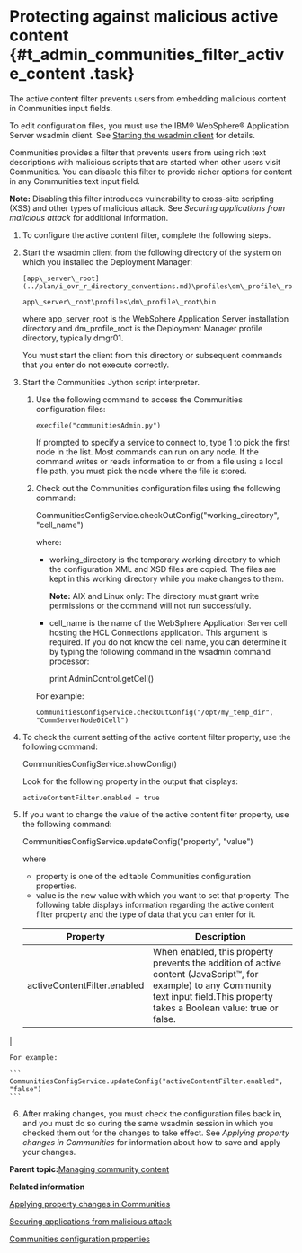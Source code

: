 # Protecting against malicious active content {#t_admin_communities_filter_active_content .task}

The active content filter prevents users from embedding malicious content in Communities input fields.

To edit configuration files, you must use the IBM® WebSphere® Application Server wsadmin client. See [Starting the wsadmin client](t_admin_wsadmin_starting.md) for details.

Communities provides a filter that prevents users from using rich text descriptions with malicious scripts that are started when other users visit Communities. You can disable this filter to provide richer options for content in any Communities text input field.

**Note:** Disabling this filter introduces vulnerability to cross-site scripting \(XSS\) and other types of malicious attack. See *Securing applications from malicious attack* for additional information.

1.  To configure the active content filter, complete the following steps.
2.  Start the wsadmin client from the following directory of the system on which you installed the Deployment Manager:

    ```
    [app\_server\_root](../plan/i_ovr_r_directory_conventions.md)\profiles\dm\_profile\_root\bin
    ```

    ```
    app\_server\_root\profiles\dm\_profile\_root\bin
    ```

    where app\_server\_root is the WebSphere Application Server installation directory and dm\_profile\_root is the Deployment Manager profile directory, typically dmgr01.

    You must start the client from this directory or subsequent commands that you enter do not execute correctly.

3.  Start the Communities Jython script interpreter.

    1.  Use the following command to access the Communities configuration files:

        ```
        execfile("communitiesAdmin.py")
        ```

        If prompted to specify a service to connect to, type 1 to pick the first node in the list. Most commands can run on any node. If the command writes or reads information to or from a file using a local file path, you must pick the node where the file is stored.

    2.  Check out the Communities configuration files using the following command:

        CommunitiesConfigService.checkOutConfig\("working\_directory", "cell\_name"\)

        where:

        -   working\_directory is the temporary working directory to which the configuration XML and XSD files are copied. The files are kept in this working directory while you make changes to them.

            **Note:** AIX and Linux only: The directory must grant write permissions or the command will not run successfully.

        -   cell\_name is the name of the WebSphere Application Server cell hosting the HCL Connections application. This argument is required. If you do not know the cell name, you can determine it by typing the following command in the wsadmin command processor:

            print AdminControl.getCell\(\)

        For example:

        ```
        CommunitiesConfigService.checkOutConfig("/opt/my_temp_dir", "CommServerNode01Cell")
        ```

4.  To check the current setting of the active content filter property, use the following command:

    CommunitiesConfigService.showConfig\(\)

    Look for the following property in the output that displays:

    ```
    activeContentFilter.enabled = true
    ```

5.  If you want to change the value of the active content filter property, use the following command:

    CommunitiesConfigService.updateConfig\("property", "value"\)

    where

    -   property is one of the editable Communities configuration properties.
    -   value is the new value with which you want to set that property.
    The following table displays information regarding the active content filter property and the type of data that you can enter for it.

    |Property|Description|
    |--------|-----------|
    |activeContentFilter.enabled|When enabled, this property prevents the addition of active content \(JavaScript™, for example\) to any Community text input field.This property takes a Boolean value: true or false.

|

    For example:

    ```
    CommunitiesConfigService.updateConfig("activeContentFilter.enabled", "false")
    ```

6.  After making changes, you must check the configuration files back in, and you must do so during the same wsadmin session in which you checked them out for the changes to take effect. See *Applying property changes in Communities* for information about how to save and apply your changes.


**Parent topic:**[Managing community content](../admin/c_admin_communities_control_content.md)

**Related information**  


[Applying property changes in Communities](../admin/t_admin_communities_save_changes.md)

[Securing applications from malicious attack](../secure/c_admin_security_xss.md)

[Communities configuration properties](../admin/r_admin_communities_config_props.md)

